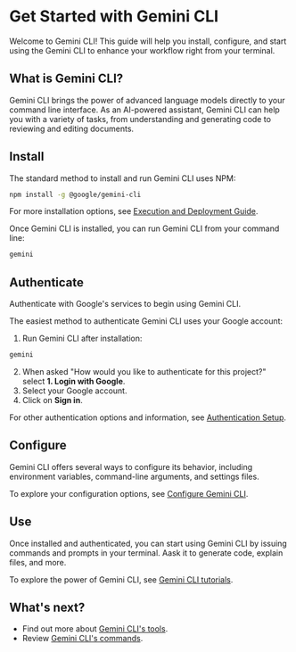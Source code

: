 # Get Started with Gemini CLI

Welcome to Gemini CLI! This guide will help you install, configure, and start using the Gemini CLI to enhance your workflow right from your terminal.

## What is Gemini CLI?

Gemini CLI brings the power of advanced language models directly to your command line interface. As an AI-powered assistant, Gemini CLI can help you with a variety of tasks, from understanding and generating code to reviewing and editing documents. 

## Install

The standard method to install and run Gemini CLI uses NPM:

```bash
npm install -g @google/gemini-cli
```

For more installation options, see [Execution and Deployment Guide](./deployment.md).

Once Gemini CLI is installed, you can run Gemini CLI from your command line:

```bash
gemini
```

## Authenticate

Authenticate with Google's services to begin using Gemini CLI. 

The easiest method to authenticate Gemini CLI uses your Google account:

1. Run Gemini CLI after installation:
  ```bash
  gemini
  ```
2. When asked "How would you like to authenticate for this project?" select **1. Login with Google**.
3. Select your Google account.
4. Click on **Sign in**.

For other authentication options and information, see [Authentication Setup](./authentication.md).

## Configure

Gemini CLI offers several ways to configure its behavior, including environment variables, command-line arguments, and settings files. 

To explore your configuration options, see [Configure Gemini CLI](./configuration.md).

## Use

Once installed and authenticated, you can start using Gemini CLI by issuing commands and prompts in your terminal. Aask it to generate code, explain files, and more. 

To explore the power of Gemini CLI, see [Gemini CLI tutorials](./tutorials.md).

## What's next?
- Find out more about [Gemini CLI's tools](../tools/index.md).
- Review [Gemini CLI's commands](../cli/commands.md).